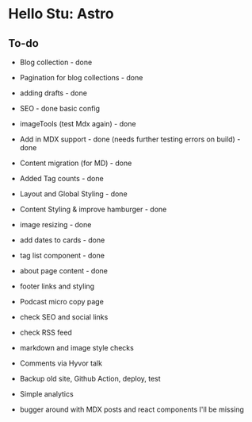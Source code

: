 # Hello Stu: Astro

## To-do

- Blog collection - done
- Pagination for blog collections - done
- adding drafts - done
- SEO - done basic config
- imageTools (test Mdx again) - done
- Add in MDX support - done (needs further testing errors on build) - done
- Content migration (for MD) - done
- Added Tag counts - done
- Layout and Global Styling - done
- Content Styling & improve hamburger - done
- image resizing - done
- add dates to cards - done
- tag list component - done
- about page content - done

- footer links and styling
- Podcast micro copy page
- check SEO and social links
- check RSS feed
- markdown and image style checks
- Comments via Hyvor talk
- Backup old site, Github Action, deploy, test
- Simple analytics
- bugger around with MDX posts and react components I'll be missing
